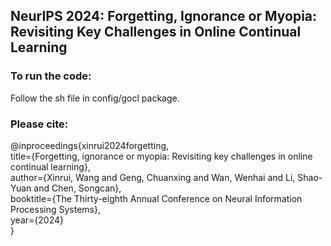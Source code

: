 ## NeurIPS 2024: Forgetting, Ignorance or Myopia: Revisiting Key Challenges in Online Continual Learning
### To run the code:
Follow the sh file in config/gocl package.
### Please cite:   
@inproceedings{xinrui2024forgetting,  
  title={Forgetting, ignorance or myopia: Revisiting key challenges in online continual learning},  
  author={Xinrui, Wang and Geng, Chuanxing and Wan, Wenhai and Li, Shao-Yuan and Chen, Songcan},  
  booktitle={The Thirty-eighth Annual Conference on Neural Information Processing Systems},  
  year={2024}  
}

